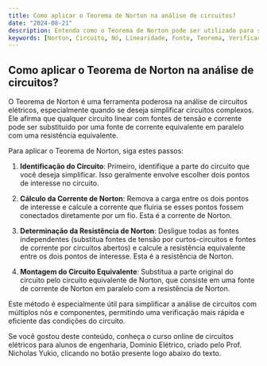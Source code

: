 ```yaml
---
title: Como aplicar o Teorema de Norton na análise de circuitos?
date: "2024-08-21"
description: Entenda como o Teorema de Norton pode ser utilizado para simplificar a análise de circuitos elétricos.
keywords: [Norton, Circuito, Nó, Linearidade, Fonte, Teorema, Verificação]
---
```


## Como aplicar o Teorema de Norton na análise de circuitos?

O Teorema de Norton é uma ferramenta poderosa na análise de circuitos elétricos, especialmente quando se deseja simplificar circuitos complexos. Ele afirma que qualquer circuito linear com fontes de tensão e corrente pode ser substituído por uma fonte de corrente equivalente em paralelo com uma resistência equivalente. 

Para aplicar o Teorema de Norton, siga estes passos:

1. **Identificação do Circuito**: Primeiro, identifique a parte do circuito que você deseja simplificar. Isso geralmente envolve escolher dois pontos de interesse no circuito.

2. **Cálculo da Corrente de Norton**: Remova a carga entre os dois pontos de interesse e calcule a corrente que fluiria se esses pontos fossem conectados diretamente por um fio. Esta é a corrente de Norton.

3. **Determinação da Resistência de Norton**: Desligue todas as fontes independentes (substitua fontes de tensão por curtos-circuitos e fontes de corrente por circuitos abertos) e calcule a resistência equivalente entre os dois pontos de interesse. Esta é a resistência de Norton.

4. **Montagem do Circuito Equivalente**: Substitua a parte original do circuito pelo circuito equivalente de Norton, que consiste em uma fonte de corrente de Norton em paralelo com a resistência de Norton.

Este método é especialmente útil para simplificar a análise de circuitos com múltiplos nós e componentes, permitindo uma verificação mais rápida e eficiente das condições do circuito.

Se você gostou deste conteúdo, conheça o curso online de circuitos elétricos para alunos de engenharia, Domínio Elétrico, criado pelo Prof. Nicholas Yukio, clicando no botão presente logo abaixo do texto.